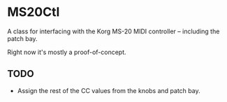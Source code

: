 MS20Ctl
=======

A class for interfacing with the Korg MS-20 MIDI controller – including the patch bay.

Right now it's mostly a proof-of-concept.

TODO
----

* Assign the rest of the CC values from the knobs and patch bay.

